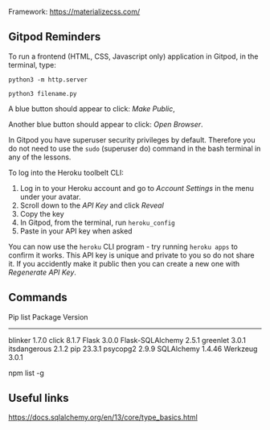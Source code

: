 
Framework:
https://materializecss.com/

## Gitpod Reminders

To run a frontend (HTML, CSS, Javascript only) application in Gitpod, in the terminal, type:

`python3 -m http.server`

 `python3 filename.py`

A blue button should appear to click: _Make Public_,

Another blue button should appear to click: _Open Browser_.

In Gitpod you have superuser security privileges by default. Therefore you do not need to use the `sudo` (superuser do) command in the bash terminal in any of the lessons.

To log into the Heroku toolbelt CLI:

1. Log in to your Heroku account and go to *Account Settings* in the menu under your avatar.
2. Scroll down to the *API Key* and click *Reveal*
3. Copy the key
4. In Gitpod, from the terminal, run `heroku_config`
5. Paste in your API key when asked

You can now use the `heroku` CLI program - try running `heroku apps` to confirm it works. This API key is unique and private to you so do not share it. If you accidently make it public then you can create a new one with _Regenerate API Key_.

## Commands
Pip list 
Package          Version
---------------- -------
blinker          1.7.0
click            8.1.7
Flask            3.0.0
Flask-SQLAlchemy 2.5.1
greenlet         3.0.1
itsdangerous     2.1.2
pip              23.3.1
psycopg2         2.9.9
SQLAlchemy       1.4.46
Werkzeug         3.0.1

npm list -g

## Useful links
https://docs.sqlalchemy.org/en/13/core/type_basics.html 